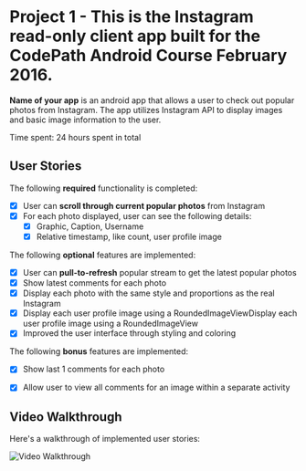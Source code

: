 # Project 1 - This is the Instagram read-only client app built for the CodePath Android Course February 2016.

**Name of your app** is an android app that allows a user to check out popular photos from Instagram. The app utilizes Instagram API to display images and basic image information to the user.

Time spent: 24 hours spent in total

## User Stories

The following **required** functionality is completed:

* [x] User can **scroll through current popular photos** from Instagram
* [x] For each photo displayed, user can see the following details:
  * [x] Graphic, Caption, Username
  * [x] Relative timestamp, like count, user profile image

The following **optional** features are implemented:

* [x] User can **pull-to-refresh** popular stream to get the latest popular photos
* [x] Show latest comments for each photo
* [x] Display each photo with the same style and proportions as the real Instagram
* [x] Display each user profile image using a RoundedImageViewDisplay each user profile image using a RoundedImageView
* [x] Improved the user interface through styling and coloring

The following **bonus** features are implemented:

* [x] Show last 1 comments for each photo
* [x] Allow user to view all comments for an image within a separate activity
 


## Video Walkthrough 

Here's a walkthrough of implemented user stories:

<img src='https://github.com/cbaja/InstagramClient-SFO/blob/master/instagramClient-1.gif' title='Video Walkthrough' width='' alt='Video Walkthrough' />
